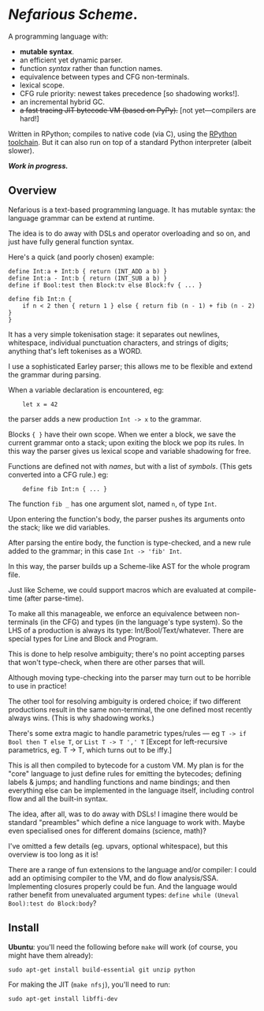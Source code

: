_Nefarious Scheme_.
===================

A programming language with:

* **mutable syntax**.
* an efficient yet dynamic parser.
* function _syntax_ rather than function names.
* equivalence between types and CFG non-terminals.
* lexical scope.
* CFG rule priority: newest takes precedence [so shadowing works!].
* an incremental hybrid GC.
* ~~a fast tracing JIT bytecode VM (based on PyPy).~~ [not yet—compilers are hard!]

Written in RPython; compiles to native code (via C), using the [RPython
toolchain](https://rpython.rtfd.io/). But it can also run on top of a standard
Python interpreter (albeit slower).

**_Work in progress._**

Overview
--------

Nefarious is a text-based programming language. It has mutable syntax: the language grammar can be extend at runtime.

The idea is to do away with DSLs and operator overloading and so on, and just have fully general function syntax.

Here's a quick (and poorly chosen) example:

	define Int:a + Int:b { return (INT_ADD a b) }
	define Int:a - Int:b { return (INT_SUB a b) }
	define if Bool:test then Block:tv else Block:fv { ... }

	define fib Int:n {
		if n < 2 then { return 1 } else { return fib (n - 1) + fib (n - 2) }
	}

It has a very simple tokenisation stage: it separates out newlines, whitespace, individual punctuation characters, and strings of digits; anything that's left tokenises as a WORD.

I use a sophisticated Earley parser; this allows me to be flexible and extend the grammar during parsing.

When a variable declaration is encountered, eg:
```
	let x = 42
```
the parser adds a new production `Int -> x` to the grammar.

Blocks `{ }` have their own scope. When we enter a block, we save the current grammar onto a stack; upon exiting the block we pop its rules. In this way the parser gives us lexical scope and variable shadowing for free.

Functions are defined not with *names*, but with a list of *symbols*. (This gets converted into a CFG rule.) eg:
```
    define fib Int:n { ... }
```

The function `fib _` has one argument slot, named `n`, of type `Int`.

Upon entering the function's body, the parser pushes its arguments onto the stack; like we did variables.

After parsing the entire body, the function is type-checked, and a new rule added to the grammar; in this case `Int -> 'fib' Int`.

In this way, the parser builds up a Scheme-like AST for the whole program file.

Just like Scheme, we could support macros which are evaluated at compile-time (after parse-time).

To make all this manageable, we enforce an equivalence between non-terminals (in the CFG) and types (in the language's type system). So the LHS of a production is always its type: Int/Bool/Text/whatever. There are special types for Line and Block and Program.

This is done to help resolve ambiguity; there's no point accepting parses that won't type-check, when there are other parses that will.

Although moving type-checking into the parser may turn out to be horrible to use in practice!

The other tool for resolving ambiguity is ordered choice; if two different productions result in the same non-terminal, the one defined most recently always wins. (This is why shadowing works.)

There's some extra magic to handle parametric types/rules — eg `T -> if Bool then T else T`, or `List T -> T ',' T` [Except for left-recursive parametrics, eg. T -> T, which turns out to be iffy.]

This is all then compiled to bytecode for a custom VM. My plan is for the "core" language to just define rules for emitting the bytecodes; defining labels & jumps; and handling functions and name bindings; and then everything else can be implemented in the language itself, including control flow and all the built-in syntax.

The idea, after all, was to do away with DSLs! I imagine there would be standard "preambles" which define a nice language to work with. Maybe even specialised ones for different
domains (science, math)?

I've omitted a few details (eg. upvars, optional whitespace), but this overview is too long as it is!

There are a range of fun extensions to the language and/or compiler: I could add an optimising compiler to the VM, and do flow analysis/SSA. Implementing closures properly could be fun. And the language would rather benefit from unevaluated argument types: `define while (Uneval Bool):test do Block:body`?



Install
-------

**Ubuntu**: you'll need the following before `make` will work (of course, you might have
them already):

    sudo apt-get install build-essential git unzip python

For making the JIT (`make nfsj`), you'll need to run:

    sudo apt-get install libffi-dev

